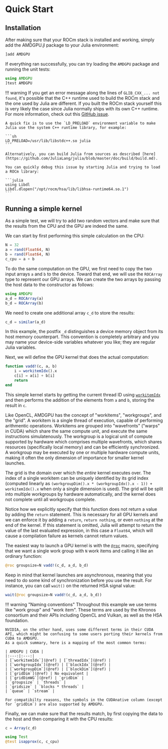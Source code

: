 # Quick Start

## Installation

After making sure that your ROCm stack is installed and working, simply add the AMDGPU.jl package to your Julia environment:

```julia
]add AMDGPU
```

If everything ran successfully, you can try loading the `AMDGPU` package and running the unit tests:

```julia
using AMDGPU
]test AMDGPU
```

!!! warning
    If you get an error message along the lines of `GLIB_CXX_... not found`, it's possible that the C++ runtime used to build the ROCm stack and the one used by Julia are different.
    If you built the ROCm stack yourself this is very likely the case since Julia normally ships with its own C++ runtime.
    For more information, check out this [GitHub issue](https://github.com/JuliaLang/julia/issues/34276).

    A quick fix is to use the `LD_PRELOAD` environment variable to make Julia use the system C++ runtime library, for example:

    ```sh
    LD_PRELOAD=/usr/lib/libstdc++.so julia
    ```

    Alternatively, you can build Julia from sources as described [here](https://github.com/JuliaLang/julia/blob/master/doc/build/build.md).

    You can quickly debug this issue by starting Julia and trying to load a ROCm library:

    ```julia
    using Libdl
    Libdl.dlopen("/opt/rocm/hsa/lib/libhsa-runtime64.so.1")
    ```

## Running a simple kernel

As a simple test, we will try to add two random vectors and make sure that the results from the CPU and the GPU are indeed the same.

We can start by first performing this simple calculation on the CPU:

```julia
N = 32
a = rand(Float64, N)
b = rand(Float64, N)
c_cpu = a + b
```

To do the same computation on the GPU, we first need to copy the two input arrays `a` and `b` to the device.
Toward that end, we will use the `ROCArray` type to represent our GPU arrays.
We can create the two arrays by passing the host data to the constructor as follows:

```julia
using AMDGPU
a_d = ROCArray(a)
b_d = ROCArray(b)
```

We need to create one additional array `c_d` to store the results:

```julia
c_d = similar(a_d)
```

In this example, the postfix `_d` distinguishes a device memory object from its host memory counterpart.
This convention is completely arbitrary and you may name your device-side variables whatever you like; they are regular Julia variables.

Next, we will define the GPU kernel that does the actual computation:

```julia
function vadd!(c, a, b)
    i = workitemIdx().x
    c[i] = a[i] + b[i]
    return
end
```

This simple kernel starts by getting the current thread ID using [`workitemIdx`](@ref) and then performs the addition of the elements from `a` and `b`, storing the result in `c`.

Like OpenCL, AMDGPU has the concept of "workitems", "workgroups", and the "grid". A workitem is a single thread of execution, capable of performing arithmentic operations. Workitems are grouped into "wavefronts" ("warps" in CUDA) which share the same compute unit, and execute the same instructions simulatenously. The workgroup is a logical unit of compute supported by hardware which comprises multiple wavefronts, which shares resources (specifically local memory) and can be efficiently synchronized. A workgroup may be executed by one or multiple hardware compute units, making it often the only dimension of importance for smaller kernel launches.

The grid is the domain over which the *entire* kernel executes over. The index of a single workitem can be uniquely identified by its grid index (computed linearly as `(workgroupDim().x * (workgroupIdx().x - 1)) + workitemIdx().x` when only a single dimension is used). The grid will be split into multiple workgroups by hardware automatically, and the kernel does not complete until all workgroups complete.

Notice how we explicitly specify that this function does not return a value by adding the `return` statement.
This is necessary for all GPU kernels and we can enforce it by adding a `return`, `return nothing`, or even `nothing` at the end of the kernel.
If this statement is omitted, Julia will attempt to return the value of the last evaluated expression, in this case a `Float64`, which will cause a compilation failure as kernels cannot return values.

The easiest way to launch a GPU kernel is with the [`@roc`](@ref) macro, specifying that we want a single work group with `N` work items and calling it like an ordinary function:

```julia
@roc groupsize=N vadd!(c_d, a_d, b_d)
```

Keep in mind that kernel launches are asynchronous, meaning that you need to do some kind of synchronization before you use the result.
For instance, you can call `wait()` on the returned HSA signal value:

```julia
wait(@roc groupsize=N vadd!(c_d, a_d, b_d))
```

!!! warning "Naming conventions"
    Throughout this example we use terms like "work group" and "work item".
    These terms are used by the Khronos consortium and their APIs including OpenCL and Vulkan, as well as the HSA foundation.

    NVIDIA, on the other hand, uses some different terms in their CUDA API, which might be confusing to some users porting their kernels from CUDA to AMDGPU.
    As a quick summary, here is a mapping of the most common terms:

    | AMDGPU | CUDA |
    |:---:|:---:|
    | [`workitemIdx`](@ref) | [`threadIdx`](@ref) |
    | [`workgroupIdx`](@ref) | [`blockIdx`](@ref) |
    | [`workgroupDim`](@ref) | [`blockDim`](@ref) |
    | [`gridDim`](@ref) | No equivalent |
    | [`gridDimWG`](@ref) | `gridDim` |
    | `groupsize` | `threads` |
    | `gridsize` | `blocks * threads` |
    | `queue` | `stream` |

    For compatibilty reasons, the symbols in the CUDAnative column (except for `gridDim`) are also supported by AMDGPU.

Finally, we can make sure that the results match, by first copying the data to the host and then comparing it with the CPU results:

```julia
c = Array(c_d)

using Test
@test isapprox(c, c_cpu)
```
